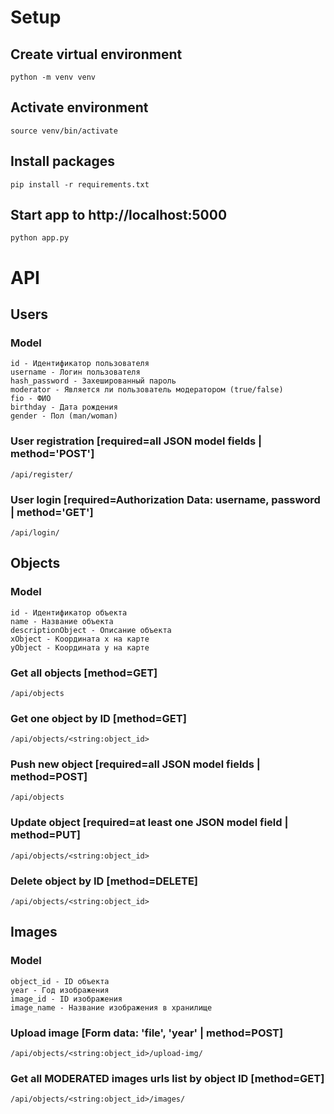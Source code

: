 # Setup
## Create virtual environment
```
python -m venv venv
```
## Activate environment
```
source venv/bin/activate
```
## Install packages
```
pip install -r requirements.txt
```
## Start app to http://localhost:5000
```
python app.py
```

# API
## Users
### Model
```
id - Идентификатор пользователя
username - Логин пользователя
hash_password - Захешированный пароль
moderator - Является ли пользователь модератором (true/false)
fio - ФИО
birthday - Дата рождения
gender - Пол (man/woman)
```
### User registration [required=all JSON model fields | method='POST']
```
/api/register/
```
### User login [required=Authorization Data: username, password | method='GET']
```
/api/login/
```

## Objects
### Model
```
id - Идентификатор объекта
name - Название объекта
descriptionObject - Описание объекта
xObject - Координата x на карте
yObject - Координата y на карте
```

### Get all objects [method=GET]
```
/api/objects
```

### Get one object by ID [method=GET]
```
/api/objects/<string:object_id>
```

### Push new object [required=all JSON model fields | method=POST]
```
/api/objects
```

### Update object [required=at least one JSON model field | method=PUT]
```
/api/objects/<string:object_id>
```

### Delete object by ID [method=DELETE]
```
/api/objects/<string:object_id>
```

## Images
### Model
```
object_id - ID объекта
year - Год изображения
image_id - ID изображения
image_name - Название изображения в хранилище
```

### Upload image [Form data: 'file', 'year' | method=POST]
```
/api/objects/<string:object_id>/upload-img/
```

### Get all MODERATED images urls list by object ID [method=GET]
```
/api/objects/<string:object_id>/images/
```
